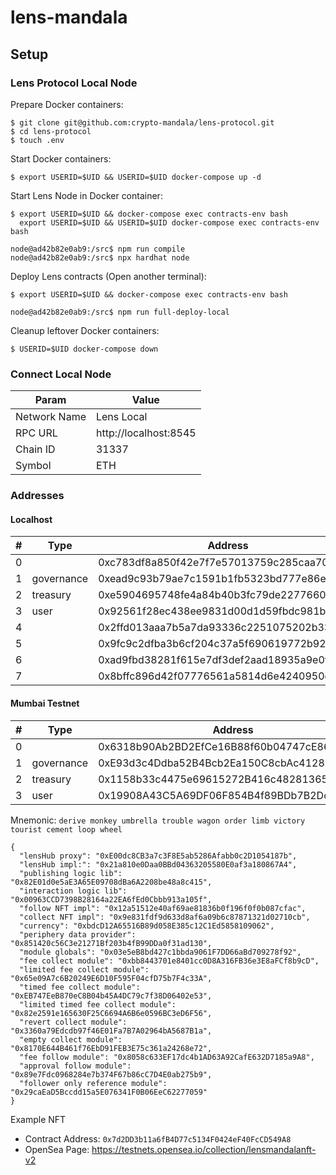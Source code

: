 # lens-mandala

## Setup

### Lens Protocol Local Node

Prepare Docker containers:

```
$ git clone git@github.com:crypto-mandala/lens-protocol.git
$ cd lens-protocol
$ touch .env
```

Start Docker containers:

```
$ export USERID=$UID && USERID=$UID docker-compose up -d
```

Start Lens Node in Docker container:

```
$ export USERID=$UID && docker-compose exec contracts-env bash
  export USERID=$UID && USERID=$UID docker-compose exec contracts-env bash

node@ad42b82e0ab9:/src$ npm run compile
node@ad42b82e0ab9:/src$ npx hardhat node
```

Deploy Lens contracts (Open another terminal):

```
$ export USERID=$UID && docker-compose exec contracts-env bash

node@ad42b82e0ab9:/src$ npm run full-deploy-local
```

Cleanup leftover Docker containers:

```
$ USERID=$UID docker-compose down
```

### Connect Local Node

| Param        | Value                 |
| ------------ | --------------------- |
| Network Name | Lens Local            |
| RPC URL      | http://localhost:8545 |
| Chain ID     | 31337                 |
| Symbol       | ETH                   |

### Addresses

#### Localhost

| #   | Type       | Address                                    | Private Key                                                        |
| --- | ---------- | ------------------------------------------ | ------------------------------------------------------------------ |
| 0   |            | 0xc783df8a850f42e7f7e57013759c285caa701eb6 | 0xc5e8f61d1ab959b397eecc0a37a6517b8e67a0e7cf1f4bce5591f3ed80199122 |
| 1   | governance | 0xead9c93b79ae7c1591b1fb5323bd777e86e150d4 | 0xd49743deccbccc5dc7baa8e69e5be03298da8688a15dd202e20f15d5e0e9a9fb |
| 2   | treasury   | 0xe5904695748fe4a84b40b3fc79de2277660bd1d3 | 0x23c601ae397441f3ef6f1075dcb0031ff17fb079837beadaf3c84d96c6f3e569 |
| 3   | user       | 0x92561f28ec438ee9831d00d1d59fbdc981b762b2 | 0xee9d129c1997549ee09c0757af5939b2483d80ad649a0eda68e8b0357ad11131 |
| 4   |            | 0x2ffd013aaa7b5a7da93336c2251075202b33fb2b | 0x87630b2d1de0fbd5044eb6891b3d9d98c34c8d310c852f98550ba774480e47cc |
| 5   |            | 0x9fc9c2dfba3b6cf204c37a5f690619772b926e39 | 0x275cc4a2bfd4f612625204a20a2280ab53a6da2d14860c47a9f5affe58ad86d4 |
| 6   |            | 0xad9fbd38281f615e7df3def2aad18935a9e0ffee | 0xaee25d55ce586148a853ca83fdfacaf7bc42d5762c6e7187e6f8e822d8e6a650 |
| 7   |            | 0x8bffc896d42f07776561a5814d6e4240950d6d3a | 0xa2e0097c961c67ec197b6865d7ecea6caffc68ebeb00e6050368c8f67fc9c588 |

#### Mumbai Testnet

| #   | Type       | Address                                    | Private Key                                                        |
| --- | ---------- | ------------------------------------------ | ------------------------------------------------------------------ |
| 0   |            | 0x6318b90Ab2BD2EfCe16B88f60b04747cE86ac185 | 0x390fc9c6368251426530e000fddda6f5129a494dcc3c51b5c2dc0d4d875a0fa6 |
| 1   | governance | 0xE93d3c4Ddba52B4Bcb2Ea150C8cbAc412890486b | 0xe1f22d18c216702657928a69c6914dac176b054480094c1673ffddd12e60f792 |
| 2   | treasury   | 0x1158b33c4475e69615272B416c48281365FfFC71 | 0x61938fd49ffe065d8a95efb64e354b5e332f879611a46a288948a50eb8e95ac9 |
| 3   | user       | 0x19908A43C5A69DF06F854B4f89BDb7B2DcA7746d | 0x87781e21054c1addaf03036514a253c91229ec46b0cb4ae8f74862cbff5fea11 |

Mnemonic: `derive monkey umbrella trouble wagon order limb victory tourist cement loop wheel`

```
{
  "lensHub proxy": "0xE00dc8CB3a7c3F8E5ab5286Afabb0c2D1054187b",
  "lensHub impl:": "0x21a810e0Daa0BBd04363205580E0af3a180867A4",
  "publishing logic lib": "0x82E01d0e5aE3A65E09708dBa6A2208be48a8c415",
  "interaction logic lib": "0x00963CCD7398B28164a22EA6fEd0Cbbb913a105f",
  "follow NFT impl": "0x12a51512e40af69ae81836b0f196f0f0b087cfac",
  "collect NFT impl": "0x9e831fdf9d633d8af6a09b6c87871321d02710cb",
  "currency": "0xbdcD12A65516B89d058E385c12C1Ed5858109062",
  "periphery data provider": "0x851420c56C3e21271Bf203b4fB99DDa0f31ad130",
  "module globals": "0x03e5eB8bd427c1bbda9061F7DD66aBd709278f92",
  "fee collect module": "0xbb8443701e8401cc0D8A316FB36e3E8aFCf8b9cD",
  "limited fee collect module": "0x65e09A7c6B20249E6D10F595F04cfD75b7F4c33A",
  "timed fee collect module": "0xEB747EeB870eC8B04b45A4DC79c7f38D06402e53",
  "limited timed fee collect module": "0x82e2591e165630F25C6694A6B6e0596BC3eD6F56",
  "revert collect module": "0x3360a79Edcdb97f46E01Fa7B7A02964bA5687B1a",
  "empty collect module": "0x8170E644B461f76EbD91FEB3E75c361a24268e72",
  "fee follow module": "0x8058c633EF17dc4b1AD63A92CafE632D7185a9A8",
  "approval follow module": "0x89e7Fdc0968284e7b374F67b86cC7D4E0ab275b9",
  "follower only reference module": "0x29caEaD5Bccdd15a5E076341F0B06EeC62277059"
}
```

Example NFT

- Contract Address: `0x7d2DD3b11a6fB4D77c5134F0424eF40FcCD549A8`
- OpenSea Page: https://testnets.opensea.io/collection/lensmandalanft-v2
